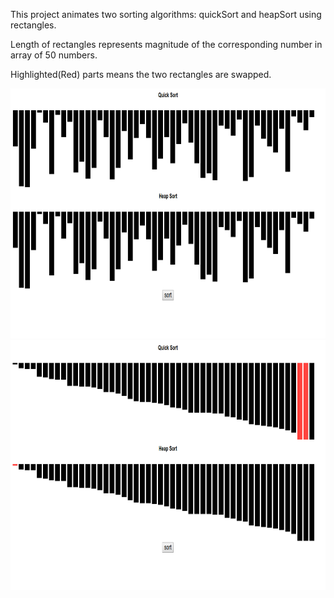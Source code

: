 This project animates two sorting algorithms: quickSort and heapSort using rectangles. 

Length of rectangles represents magnitude of the corresponding number in array of 50 numbers.

Highlighted(Red) parts means the two rectangles are swapped.

<img src="img/before.png" height="400">

<img src="img/after.png" height="400">
